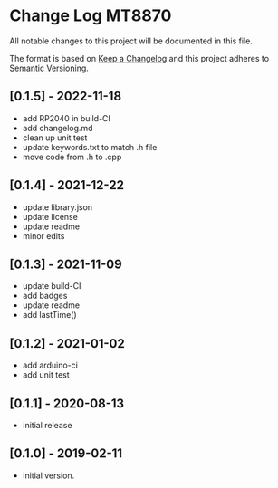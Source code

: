 # Change Log MT8870

All notable changes to this project will be documented in this file.

The format is based on [Keep a Changelog](http://keepachangelog.com/)
and this project adheres to [Semantic Versioning](http://semver.org/).


## [0.1.5] - 2022-11-18
- add RP2040 in build-CI
- add changelog.md
- clean up unit test
- update keywords.txt to match .h file
- move code from .h to .cpp


## [0.1.4] - 2021-12-22
- update library.json
- update license
- update readme
- minor edits

## [0.1.3] - 2021-11-09
- update build-CI
- add badges
- update readme
- add lastTime()

## [0.1.2] - 2021-01-02
- add arduino-ci
- add unit test

## [0.1.1] - 2020-08-13
- initial release


## [0.1.0] - 2019-02-11
- initial version.

